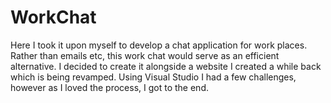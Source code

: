 # WorkChat
Here I took it upon myself to develop a chat application for work places. Rather than emails etc, this work chat would serve as an efficient alternative. I decided to create it alongside a website I created a while back which is being revamped. Using Visual Studio I had a few challenges, however as I loved the process, I got to the end.
